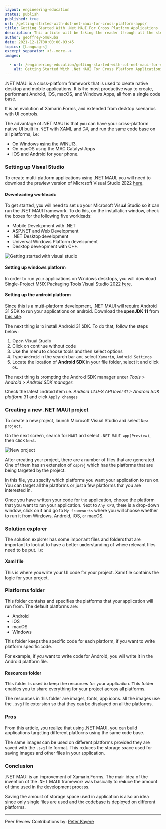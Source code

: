 ```yaml
---
layout: engineering-education
status: publish
published: true
url: /getting-started-with-dot-net-maui-for-cross-platform-apps/
title: Getting Started With .Net MAUI For Cross Platform Applications
description: This article will be taking the reader through all the steps needed in order to build cross-platform applications for Android, iOS, macOS, and Windows with Visual Studio 2022 using .NET MAUI.
author: geoffrey-omukuba
date: 2021-12-17T00:00:00-03:45
topics: [Languages]
excerpt_separator: <!--more-->
images:

  - url: /engineering-education/getting-started-with-dot-net-maui-for-cross-platform-apps/hero.png
    alt: Getting Started With .Net MAUI For Cross Platform Applications
---
```


.NET MAUI is a cross-platform framework that is used to create native desktop and mobile applications. It is the most productive way to create, performant Android, iOS, macOS, and Windows Apps, all from a single code base. 
<!--more-->
It is an evolution of Xamarin.Forms, and extended from desktop scenarios with UI controls.

The advantage of .NET MAUI is that you can have your cross-platform native UI built in .NET with XAML and C#, and run the same code base on all platforms, i.e:
- On Windows using the WINUI3.
- On macOS using the MAC Catalyst Apps
- iOS and Android for your phone.

### Setting up Visual Studio
To create multi-platform applications using .NET MAUI, you will need to download the preview version of Microsoft Visual Studio 2022 [here](https://visualstudio.microsoft.com/vs/preview/).

#### Downloading workloads
To get started, you will need to set up your Microsoft Visual Studio so it can run the .NET MAUI framework. To do this, on the installation window, check the boxes for the following five workloads:
- Mobile Development with .NET
- ASP.NET and Web Development
- .NET Desktop development
- Universal Windows Platform development
- Desktop development with C++.

![Getting started with visual studio](/engineering-education/getting-started-with-dot-net-maui-for-cross-platform-apps/workloads.png)

#### Setting up windows platform
In order to run your applications on Windows desktops, you will download Single-Project MSIX Packaging Tools Visual Studio 2022 [here](https://marketplace.visualstudio.com/items?itemName=ProjectReunion.MicrosoftSingleProjectMSIXPackagingToolsDev17).

#### Setting up the android platform
Since this is a multi-platform development, .NET MAUI will require Android 31 SDK to run your applications on android. Download the **openJDK 11** from [this site](https://www.microsoft.com/openjdk).

The next thing is to install Android 31 SDK. To do that, follow the steps below:
1. Open Visual Studio
2. Click on continue without code
3. Use the menu to choose tools and then select options
4. Type `Android` in the search bar and select `Xamarin`, `Android Settings`
5. Locate the location of **Android SDK** in your file folder, select it and click `Ok`.

The next thing is prompting the Android SDK manager under _Tools > Android > Android SDK manager_.

Check the latest android item i.e. _Android 12.0-S API level 31 > Android SDK platform 31_ and click `Apply changes`

### Creating a new .NET MAUI project
To create a new project, launch Microsoft Visual Studio and select `New project`.

On the next screen, search for `MAUI` and select `.NET MAUI app(Preview)`, then click `Next`.

![New project](/engineering-education/getting-started-with-dot-net-maui-for-cross-platform-apps/maui.png)

After creating your project, there are a number of files that are generated. One of them has an extension of `csproj` which has the platforms that are being targeted by the project.

In this file, you specify which platforms you want your application to run on. You can target all the platforms or just a few platforms that you are interested in.

Once you have written your code for the application, choose the platform that you want to run your application. Next to `Any CPU`, there is a drop-down window, click on it and go to `My frameworks` where you will choose whether to run it from Windows, Android, iOS, or macOS.

### Solution explorer
The solution explorer has some important files and folders that are important to look at to have a better understanding of where relevant files need to be put. i.e:

#### Xaml file
This is where you write your UI code for your project. Xaml file contains the logic for your project.

### Platforms folder
This folder contains and specifies the platforms that your application will run from. The default platforms are:
- Android
- iOS
- macOS
- WIndows

This folder keeps the specific code for each platform, if you want to write platform specific code.

For example, if you want to write code for Android, you will write it in the Android platform file.

#### Resources folder
This folder is used to keep the resources for your application. This folder enables you to share everything for your project across all platforms.

The resources in this folder are images, fonts, app icons. All the images use the `.svg` file extension so that they can be displayed on all the platforms.

### Pros
From this article, you realize that using .NET MAUI, you can build applications targeting different platforms using the same code base.

The same images can be used on different platforms provided they are saved with the `.svg` file format. This reduces the storage space used for saving images and other files in your application.

### Conclusion
.NET MAUI is an improvement of Xamarin.Forms. The main idea of the invention of the .NET MAUI framework was basically to reduce the amount of time used in the development process.

Saving the amount of storage space used in application is also an idea since only single files are used and the codebase is deployed on different platforms.

---
Peer Review Contributions by: [Peter Kayere](/engineering-education/authors/peter-kayere/)
